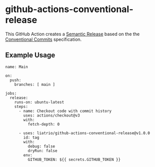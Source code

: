 # github-actions-conventional-release

This GitHub Action creates a [Semantic Release](https://github.com/semantic-release/semantic-release)
based on the the [Conventional Commits](https://www.conventionalcommits.org/en/v1.0.0/)
specification.

## Example Usage

```
name: Main

on:
  push:
    branches: [ main ]

jobs:
  release:
    runs-on: ubuntu-latest
    steps:
      - name: Checkout code with commit history
        uses: actions/checkout@v3
        with:
          fetch-depth: 0

      - uses: liatrio/github-actions-conventional-release@v1.0.0
        id: tag
        with:
          debug: false
          dryRun: false
        env:
          GITHUB_TOKEN: ${{ secrets.GITHUB_TOKEN }}
```
